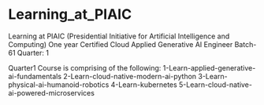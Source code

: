 # Learning_at_PIAIC
Learning at PIAIC (Presidential Initiative for Artificial Intelligence and Computing)
One year Certified Cloud Applied Generative AI Engineer Batch-61 Quarter: 1

Quarter1 Course is comprising of the following:
1-Learn-applied-generative-ai-fundamentals
2-Learn-cloud-native-modern-ai-python
3-Learn-physical-ai-humanoid-robotics
4-Learn-kubernetes
5-Learn-cloud-native-ai-powered-microservices


